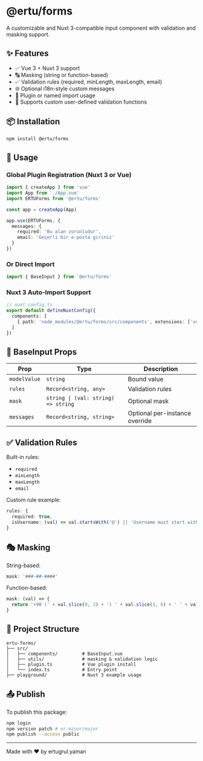 # @ertu/forms

A customizable and Nuxt 3-compatible input component with validation and masking support.

## ✨ Features

- ✅ Vue 3 + Nuxt 3 support
- 🔠 Masking (string or function-based)
- ✅ Validation rules (required, minLength, maxLength, email)
- 🌐 Optional i18n-style custom messages
- 🧩 Plugin or named import usage
- 🔧 Supports custom user-defined validation functions

## 📦 Installation

```bash
npm install @ertu/forms
```

## 🚀 Usage

### Global Plugin Registration (Nuxt 3 or Vue)

```ts
import { createApp } from 'vue'
import App from './App.vue'
import ERTUForms from '@ertu/forms'

const app = createApp(App)

app.use(ERTUForms, {
  messages: {
    required: 'Bu alan zorunludur',
    email: 'Geçerli bir e-posta giriniz'
  }
})
```

### Or Direct Import

```ts
import { BaseInput } from '@ertu/forms'
```

### Nuxt 3 Auto-Import Support

```ts
// nuxt.config.ts
export default defineNuxtConfig({
  components: [
    { path: 'node_modules/@ertu/forms/src/components', extensions: ['vue'] }
  ]
})
```

## 🧩 BaseInput Props

| Prop         | Type                             | Description |
|--------------|----------------------------------|-------------|
| `modelValue` | `string`                         | Bound value |
| `rules`      | `Record<string, any>`            | Validation rules |
| `mask`       | `string \| (val: string) => string` | Optional mask |
| `messages`   | `Record<string, string>`         | Optional per-instance override |

## ✅ Validation Rules

Built-in rules:
- `required`
- `minLength`
- `maxLength`
- `email`

Custom rule example:
```ts
rules: {
  required: true,
  isUsername: (val) => val.startsWith('@') || 'Username must start with @'
}
```

## 🎭 Masking

String-based:
```ts
mask: '###-##-####'
```

Function-based:
```ts
mask: (val) => {
  return '+90 (' + val.slice(0, 3) + ') ' + val.slice(3, 6) + ' ' + val.slice(6)
}
```

## 📁 Project Structure

```
ertu-forms/
├── src/
│   ├── components/         # BaseInput.vue
│   ├── utils/              # masking & validation logic
│   ├── plugin.ts           # Vue plugin install
│   └── index.ts            # Entry point
├── playground/             # Nuxt 3 example usage
```

## 📤 Publish

To publish this package:

```bash
npm login
npm version patch # or minor/major
npm publish --access public
```

---

Made with ❤️ by ertugrul.yaman 